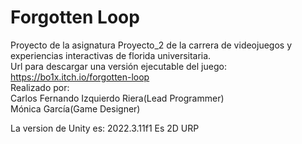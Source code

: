 # Forgotten Loop

Proyecto de la asignatura Proyecto_2 de la carrera de videojuegos y experiencias interactivas de florida universitaria. <br>
Url para descargar una versión ejecutable del juego: https://bo1x.itch.io/forgotten-loop <br>
Realizado por: <br>
  Carlos Fernando Izquierdo Riera(Lead Programmer)<br>
  Mónica García(Game Designer)<br>

La version de Unity es: 2022.3.11f1
Es 2D URP